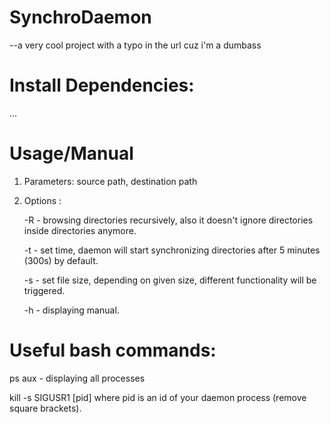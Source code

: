 # SynchroDaemon
--a very cool project with a typo in the url cuz i'm a dumbass

# Install Dependencies:
...

# Usage/Manual
1. Parameters: source path, destination path
2. Options :

      -R - browsing directories recursively, also it doesn't ignore directories inside directories anymore.
      
      -t - set time, daemon will start synchronizing directories after 5 minutes (300s) by default.
      
      -s - set file size, depending on given size, different functionality will be triggered.
      
      -h - displaying manual.
      
# Useful bash commands:

ps aux - displaying all processes

kill -s SIGUSR1 [pid] where pid is an id of your daemon process (remove square brackets).
